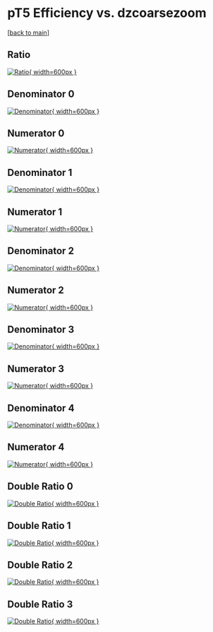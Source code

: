 # pT5 Efficiency vs. dzcoarsezoom

[[back to main](./)]



## Ratio

[![Ratio](../mtv/var/pT5_loweta_0_0_eff_dzcoarsezoom.png){ width=600px }](../mtv/var/pT5_loweta_0_0_eff_dzcoarsezoom.pdf)

## Denominator 0

[![Denominator](../mtv/den/pT5_loweta_0_0_eff_dzcoarsezoom_den0.png){ width=600px }](../mtv/den/pT5_loweta_0_0_eff_dzcoarsezoom_den0.pdf)

## Numerator 0

[![Numerator](../mtv/num/pT5_loweta_0_0_eff_dzcoarsezoom_num0.png){ width=600px }](../mtv/num/pT5_loweta_0_0_eff_dzcoarsezoom_num0.pdf)

## Denominator 1

[![Denominator](../mtv/den/pT5_loweta_0_0_eff_dzcoarsezoom_den1.png){ width=600px }](../mtv/den/pT5_loweta_0_0_eff_dzcoarsezoom_den1.pdf)

## Numerator 1

[![Numerator](../mtv/num/pT5_loweta_0_0_eff_dzcoarsezoom_num1.png){ width=600px }](../mtv/num/pT5_loweta_0_0_eff_dzcoarsezoom_num1.pdf)

## Denominator 2

[![Denominator](../mtv/den/pT5_loweta_0_0_eff_dzcoarsezoom_den2.png){ width=600px }](../mtv/den/pT5_loweta_0_0_eff_dzcoarsezoom_den2.pdf)

## Numerator 2

[![Numerator](../mtv/num/pT5_loweta_0_0_eff_dzcoarsezoom_num2.png){ width=600px }](../mtv/num/pT5_loweta_0_0_eff_dzcoarsezoom_num2.pdf)

## Denominator 3

[![Denominator](../mtv/den/pT5_loweta_0_0_eff_dzcoarsezoom_den3.png){ width=600px }](../mtv/den/pT5_loweta_0_0_eff_dzcoarsezoom_den3.pdf)

## Numerator 3

[![Numerator](../mtv/num/pT5_loweta_0_0_eff_dzcoarsezoom_num3.png){ width=600px }](../mtv/num/pT5_loweta_0_0_eff_dzcoarsezoom_num3.pdf)

## Denominator 4

[![Denominator](../mtv/den/pT5_loweta_0_0_eff_dzcoarsezoom_den4.png){ width=600px }](../mtv/den/pT5_loweta_0_0_eff_dzcoarsezoom_den4.pdf)

## Numerator 4

[![Numerator](../mtv/num/pT5_loweta_0_0_eff_dzcoarsezoom_num4.png){ width=600px }](../mtv/num/pT5_loweta_0_0_eff_dzcoarsezoom_num4.pdf)

## Double Ratio 0

[![Double Ratio](../mtv/ratio/pT5_loweta_0_0_eff_dzcoarsezoom_ratio0.png){ width=600px }](../mtv/ratio/pT5_loweta_0_0_eff_dzcoarsezoom_ratio0.pdf)

## Double Ratio 1

[![Double Ratio](../mtv/ratio/pT5_loweta_0_0_eff_dzcoarsezoom_ratio1.png){ width=600px }](../mtv/ratio/pT5_loweta_0_0_eff_dzcoarsezoom_ratio1.pdf)

## Double Ratio 2

[![Double Ratio](../mtv/ratio/pT5_loweta_0_0_eff_dzcoarsezoom_ratio2.png){ width=600px }](../mtv/ratio/pT5_loweta_0_0_eff_dzcoarsezoom_ratio2.pdf)

## Double Ratio 3

[![Double Ratio](../mtv/ratio/pT5_loweta_0_0_eff_dzcoarsezoom_ratio3.png){ width=600px }](../mtv/ratio/pT5_loweta_0_0_eff_dzcoarsezoom_ratio3.pdf)

